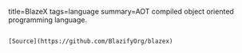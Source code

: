title=BlazeX
tags=language
summary=AOT compiled object oriented programming language.
~~~~~~

[Source](https://github.com/BlazifyOrg/blazex)

